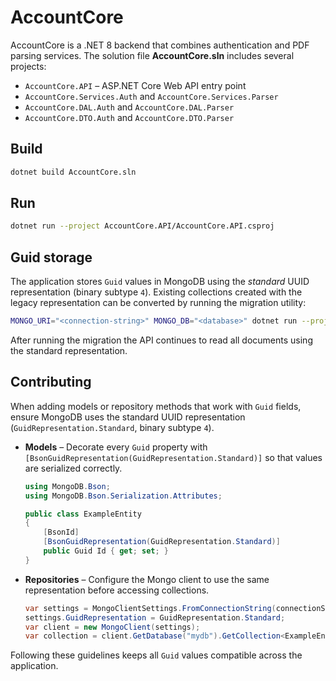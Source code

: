 # AccountCore

AccountCore is a .NET 8 backend that combines authentication and PDF parsing services.
The solution file **AccountCore.sln** includes several projects:

- `AccountCore.API` – ASP.NET Core Web API entry point
- `AccountCore.Services.Auth` and `AccountCore.Services.Parser`
- `AccountCore.DAL.Auth` and `AccountCore.DAL.Parser`
- `AccountCore.DTO.Auth` and `AccountCore.DTO.Parser`

## Build

```bash
dotnet build AccountCore.sln
```

## Run

```bash
dotnet run --project AccountCore.API/AccountCore.API.csproj
```

## Guid storage

The application stores `Guid` values in MongoDB using the *standard* UUID representation
(binary subtype `4`). Existing collections created with the legacy representation can be
converted by running the migration utility:

```bash
MONGO_URI="<connection-string>" MONGO_DB="<database>" dotnet run --project AccountCore.Migrations/AccountCore.Migrations.csproj
```

After running the migration the API continues to read all documents using the standard
representation.

## Contributing

When adding models or repository methods that work with `Guid` fields, ensure MongoDB
uses the standard UUID representation (`GuidRepresentation.Standard`, binary subtype
`4`).

- **Models** – Decorate every `Guid` property with
  `[BsonGuidRepresentation(GuidRepresentation.Standard)]` so that values are
  serialized correctly.

  ```csharp
  using MongoDB.Bson;
  using MongoDB.Bson.Serialization.Attributes;

  public class ExampleEntity
  {
      [BsonId]
      [BsonGuidRepresentation(GuidRepresentation.Standard)]
      public Guid Id { get; set; }
  }
  ```

- **Repositories** – Configure the Mongo client to use the same representation before
  accessing collections.

  ```csharp
  var settings = MongoClientSettings.FromConnectionString(connectionString);
  settings.GuidRepresentation = GuidRepresentation.Standard;
  var client = new MongoClient(settings);
  var collection = client.GetDatabase("mydb").GetCollection<ExampleEntity>("entities");
  ```

Following these guidelines keeps all `Guid` values compatible across the application.
